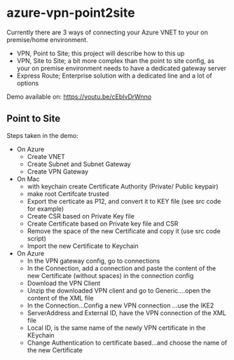 # azure-vpn-point2site

Currently there are 3 ways of connecting your Azure VNET to your on premise/home environment. 
* VPN, Point to Site; this project will describe how to this up
* VPN, Site to Site; a bit more complex than the point to site config, as your on premise environment needs to have a dedicated gateway server
* Express Route; Enterprise solution with a dedicated line and a lot of options

Demo available on: https://youtu.be/cEbIvDrWnno

## Point to Site

Steps taken in the demo: 
* On Azure
  * Create VNET
  * Create Subnet and Subnet Gateway
  * Create VPN Gateway
* On Mac
  * with keychain create Certificate Authority (Private/ Public keypair)
  * make root Certifcate trusted
  * Export the certicate as P12, and convert it to KEY file (see src code for example)
  * Create CSR based on Private Key file
  * Create Certificate based on Private key file and CSR
  * Remove the space of the new Certificate and copy it (use src code script)
  * Import the new Certificate to Keychain
* On Azure
  * In the VPN gateway config, go to connections
  * In the Connection, add a connection and paste the content of the new Certificate (without spaces) in the connection config
  * Download the VPN Client
  * Unzip the downloaded VPN client and go to Generic....open the content of the XML file 
  * In the Connection...Config a new VPN connection ...use the IKE2
  * ServerAddress and External ID, have the VPN connection of the XML file
  * Local ID, is the same name of the newly VPN certificate in the KEychain
  * Change Authentication to certificate based...and choose the name of the new Certificate

